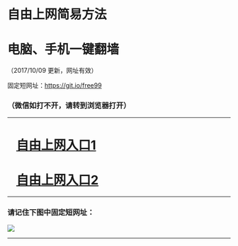 ﻿# 自由上网简易方法

# 电脑、手机一键翻墙

（2017/10/09 更新，网址有效）

固定短网址：https://git.io/free99

### （微信如打不开，请转到浏览器打开）


***





# &nbsp;&nbsp; <a href="http://ft635525731.fwq-tz-1001.info/fwqtz01.html?t=100900132305 " target="_blank">自由上网入口1</a>
# &nbsp;&nbsp; <a href="http://ft273511713.fwq-tz-1002.info/fwqtz02.html?t=100900129609 " target="_blank">自由上网入口2</a>
***

### 请记住下图中固定短网址：

<img src="https://s3-us-west-2.amazonaws.com/fwq-1001/yjfq-20170905okok.png" /> 


***

